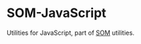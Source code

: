 SOM-JavaScript
==============
Utilities for JavaScript, part of [SOM](https://github.com/SoftwareMarbles/SOM) utilities.

